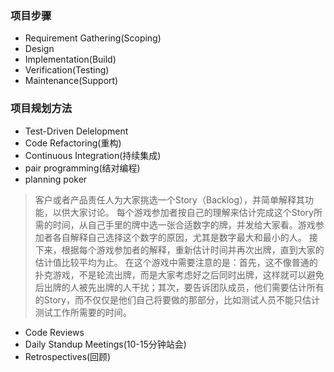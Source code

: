 ### 项目步骤 ###
* Requirement Gathering(Scoping)
* Design
* Implementation(Build)
* Verification(Testing)
* Maintenance(Support)

### 项目规划方法 ###
* Test-Driven Delelopment
* Code Refactoring(重构)
* Continuous Integration(持续集成)
* pair programming(结对编程)
* planning poker
> 客户或者产品责任人为大家挑选一个Story（Backlog），并简单解释其功能，以供大家讨论。
每个游戏参加者按自己的理解来估计完成这个Story所需的时间，从自己手里的牌中选一张合适数字的牌，并发给大家看。游戏参加者各自解释自己选择这个数字的原因，尤其是数字最大和最小的人。
接下来，根据每个游戏参加者的解释，重新估计时间并再次出牌，直到大家的估计值比较平均为止。
在这个游戏中需要注意的是：首先，这不像普通的扑克游戏，不是轮流出牌，而是大家考虑好之后同时出牌，这样就可以避免后出牌的人被先出牌的人干扰；其次，要告诉团队成员，他们需要估计所有的Story，而不仅仅是他们自己将要做的那部分，比如测试人员不能只估计测试工作所需要的时间。

* Code Reviews
* Daily Standup Meetings(10-15分钟站会)
* Retrospectives(回顾)

